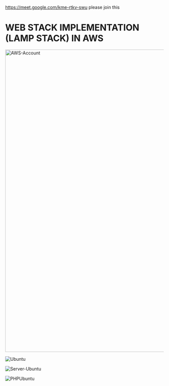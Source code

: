 https://meet.google.com/kme-rtkv-swu
please join this


# WEB STACK IMPLEMENTATION (LAMP STACK) IN AWS
<img width="960" alt="AWS-Account" src="https://user-images.githubusercontent.com/55653989/152232891-6d7e6856-70eb-4b77-9a72-ff6569fd7cf5.PNG">

![Ubuntu](https://user-images.githubusercontent.com/55653989/152250287-afa4854b-f398-4e25-b794-de65dc64b09c.GIF)

![Server-Ubuntu](https://user-images.githubusercontent.com/55653989/152250067-aa1d5967-64b6-482d-880b-3a5b0ae20e40.GIF)

![PHPUbuntu](https://user-images.githubusercontent.com/55653989/152247238-29b6213d-ab1b-4e3c-bca4-e0a0eb777d3b.GIF)
